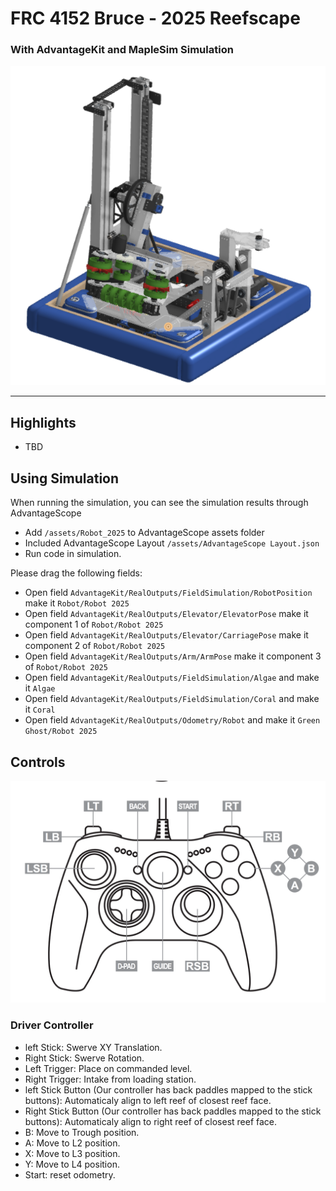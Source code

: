 # FRC 4152 Bruce - 2025 Reefscape

### With AdvantageKit and MapleSim Simulation

![Robot Image](/assets/2025CAD.png)

---

## Highlights
- TBD

## Using Simulation
When running the simulation, you can see the simulation results through AdvantageScope

- Add `/assets/Robot_2025` to AdvantageScope assets folder
- Included AdvantageScope Layout `/assets/AdvantageScope Layout.json`
- Run code in simulation.

Please drag the following fields:

- Open field `AdvantageKit/RealOutputs/FieldSimulation/RobotPosition` make it `Robot/Robot 2025`
- Open field `AdvantageKit/RealOutputs/Elevator/ElevatorPose` make it component 1 of `Robot/Robot 2025`
- Open field `AdvantageKit/RealOutputs/Elevator/CarriagePose` make it component 2 of `Robot/Robot 2025`
- Open field `AdvantageKit/RealOutputs/Arm/ArmPose` make it component 3 of `Robot/Robot 2025`
- Open field `AdvantageKit/RealOutputs/FieldSimulation/Algae` and make it `Algae`
- Open field `AdvantageKit/RealOutputs/FieldSimulation/Coral` and make it `Coral`
- Open field `AdvantageKit/RealOutputs/Odometry/Robot` and make it `Green Ghost/Robot 2025`

## Controls
![Controller Image](/assets/XboxDiagram.png)
### Driver Controller
- left Stick: Swerve XY Translation.
- Right Stick: Swerve Rotation.
- Left Trigger: Place on commanded level.
- Right Trigger: Intake from loading station.
- left Stick Button (Our controller has back paddles mapped to the stick buttons): Automaticaly align to left reef of closest reef face.
- Right Stick Button (Our controller has back paddles mapped to the stick buttons): Automaticaly align to right reef of closest reef face.
- B: Move to Trough position.
- A: Move to L2 position.
- X: Move to L3 position.
- Y: Move to L4 position.
- Start: reset odometry.
